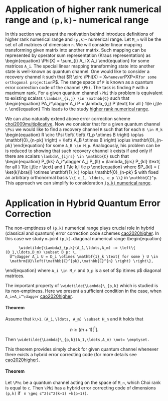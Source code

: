 Application of higher rank numerical range and ``(p,k)``- numerical range
=========================================================================

In this section we present the motivation behind introduce definitions
of higher rank numerical range and ``(p,k)``- numerical range. Let
``M_n`` will be the set of all matrices of dimension ``n``. We will
consider linear mapping transforming given matrix into another matrix.
Such mapping can be represented by operator sum representation (Kraus
representation) as \begin{equation} \Phi(X) = \sum\_{i} A_i X A_i
\end{equation} for some matrices ``A_i``. The special linear mapping
transforming state into another state is well-known as quantum channel.
One would like to consider a recovery channel ``R`` such that \$R \circ
\Phi(X) = X`` whenever ``PXP=X`` for some orthogonal projection ``P\$.
The range space of ``P`` is known as a quantum error correction code of
the channel ``\Phi``. The task is finding ``P`` with a maximum rank.
For a given quantum channel ``\Phi`` this problem is equivalent to
existing scalars ``\lambda\_{i,j} \in \mathbb{C}`` such that
\begin{equation} PA_i^\dagger A_i P = \lambda\_{i,j} P \text{ for
all } 1\le i,j\le r. \end{equation} This leads to the study [higher
rank numerical
range](/numerical-range/generalizations/higher-rank-numerical-range).

We can also naturally extend above error correction scheme [choi2009multiplicative](@cite). Now we consider that for a given quantum
channel ``\Psi`` we would like to find a recovery channel ``R`` such
that for each ``B \in M_k`` \begin{equation} R \circ \Psi \left(
\left( \1_p \otimes B \right) \oplus \mathbf{0}\_{n-pk} \right) =
\left( A_B \otimes B \right) \oplus \mathbf{0}\_{n-pk}
\end{equation} for some ``A_B \in M_p``. Analogously, his problem can
be is reduced to showing that such recovery channel ``R`` exists if and
only if there are scalars ``\lambda\_{ijrs} \in \mathbb{C}`` such
that \begin{equation} P\_{kk} A_i^\dagger A_j P\_{ll} =
\lambda\_{ijrs} P\_{kl} \text{ for all } 1\le i,j\le r \text{ and }
1\le k,l \le p \end{equation} where \$P\_{kl} = ( \ket{k}\bra{l}
\otimes \mathbf{1}\_k ) \oplus \mathbf{0}\_{n-pk} \$ with fixed an
arbitrary orthonormal basis `` \\{ e_1, \ldots, e_p \\} `` in
``\mathbb{C}^p``. This approach we can simplify to consideration
[``(p,k)`` numerical
range](/numerical-range/generalizations/p-k-numerical-range).

Application in Hybrid Quantum Error Correction
==============================================

The non-emptiness of ``(p,k)`` numerical range plays crucial role in
hybrid (classical and quantum) error correction code schemes
[cao2020higher](@cite). In this case we study ``m-``joint
``(p,k)-``diagonal numerical range \begin{equation}

          \widetilde{\Lambda}_{p,k}(A_1,\ldots,A_m) := \left\{ (D_1,\ldots,D_m) \subset D_p: \,  
      U^\dagger A_i U = D_i \otimes \mathbf{1}_k \text{ for some } U \in 
      \mathrm{U}\left(\mathbb{C}^{pk},\mathbb{C}^{n} \right) \right\},

\end{equation} where ``A_i \in M_n`` and ``D_p`` is a set of \$p
\times p\$ diagonal matrices.

The important property of ``\widetilde{\Lambda}\_{p,k}`` which is
studied is its non-emptiness. Here we present a sufficient condition in
the case, when ``A_i=A_i^\dagger`` [cao2020higher](@cite).

#### Theorem

Assume that ``k\>1``. ``(A_1,\ldots, A_m) \subset H_n`` and it holds
that 
```math 
 n\geq(m + 1)[^1].
 ```
 Then
``\widetilde{\Lambda}\_{p,k}(A_1,\ldots,A_m) \not= \emptyset. ``

This theorem provides simply check for given quantum channel whenever
there exists a hybrid error correcting code (for more details see
[cao2020higher](@cite)).

#### Theorem

Let ``\Phi`` be a quantum channel acting on the space of ``M_n``, which
Choi rank is equal to ``c``. Then ``\Phi`` has a hybrid error
correcting code of dimensions ``(p,k)`` if ```` n \geq c^2(c^2(k−1)
+k(p−1)).````

[^1]: m + 1)(k−1) +k(p−1
